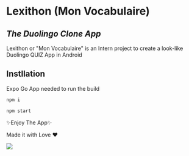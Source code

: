# Lexithon (Mon Vocabulaire)
## _The Duolingo Clone App_


Lexithon or "Mon Vocabulaire" is an Intern project to create a look-like Duolingo QUIZ App in Android


## Instllation
Expo Go App needed to run the build

```sh
npm i
```
```sh
npm start
```
✨Enjoy The App✨



Made it with Love ❤ 

<a href="https://github.com/mohamedmdi/Lexithon/graphs/contributors">
  <img src="https://contrib.rocks/image?repo=mohamedmdi/Lexithon" />
</a>

